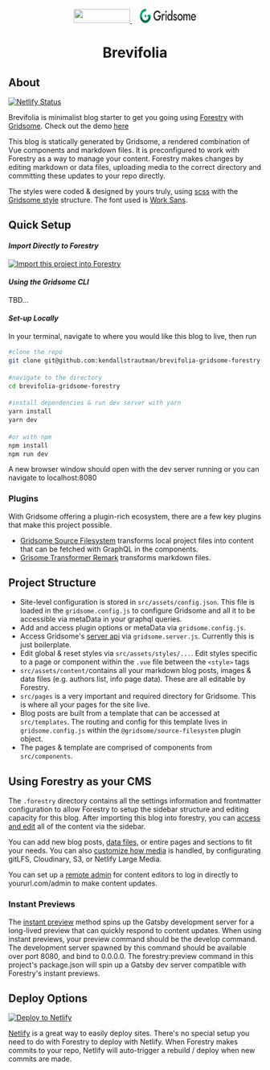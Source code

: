 <p align="center">
  <a style="padding-right: 16px;" href="https://forestry.io">
    <img src="https://app.forestry.io/assets/forestry-logotype-pos-c71a6bd237d9199d0457ba2811553997ff5bab0d2cd0e740686ab26c00d9c240.svg" width="112" height="28">
  </a>
  <a href="https://gridsome.org/">
    <img src="/static/gridsome-logo.svg" width="112" height="28">
  </a>
</p>
<h1 align="center">
  Brevifolia
</h1>

## About

[![Netlify Status](https://api.netlify.com/api/v1/badges/314f6fb1-b4a6-484a-ad3d-c26663a63bca/deploy-status)](https://app.netlify.com/sites/brevifolia-gridsome-forestry/deploys)

Brevifolia is minimalist blog starter to get you going using [Forestry](https://forestry.io/) with [Gridsome](https://gridsome.org). Check out the demo [here](https://brevifolia-gridsome-forestry.netlify.com/)

This blog is statically generated by Gridsome, a rendered combination of Vue components and markdown files. It is preconfigured to work with Forestry as a way to manage your content. Forestry makes changes by editing markdown or data files, uploading media to the correct directory and committing these updates to your repo directly.

The styles were coded & designed by yours truly, using [scss](https://sass-lang.com/) with the [Gridsome style](https://gridsome.org/docs/assets-css) structure. The font used is [Work Sans](https://fonts.google.com/specimen/Work+Sans). 

##  Quick Setup

#### *Import Directly to Forestry*

<a href="https://app.forestry.io/quick-start?repo=kendallstrautman/brevifolia-gridsome-forestry&engine=other">
    <img alt="Import this project into Forestry" src="https://assets.forestry.io/import-to-forestryK.svg" />
</a>

#### *Using the Gridsome CLI*
TBD...
#### *Set-up Locally*
In your terminal, navigate to where you would like this blog to live, then run 
```bash
#clone the repo
git clone git@github.com:kendallstrautman/brevifolia-gridsome-forestry.git

#navigate to the directory
cd brevifolia-gridsome-forestry

#install dependencies & run dev server with yarn 
yarn install
yarn dev

#or with npm 
npm install
npm run dev
```
A new browser window should open with the dev server running or you can navigate to localhost:8080 

### Plugins

With Gridsome offering a plugin-rich ecosystem, there are a few key plugins that make this project possible. 

- [Gridsome Source Filesystem](https://gridsome.org/plugins/@gridsome/source-filesystem) transforms local project files into content that can be fetched with GraphQL in the components.
- [Grisome Transformer Remark](https://gridsome.org/plugins/@gridsome/transformer-remark) transforms markdown files.

## Project Structure 

- Site-level configuration is stored in `src/assets/config.json`. This file is loaded in the `gridsome.config.js` to configure Gridsome and all it to be accessible via metaData in your graphql queries.
- Add and access plugin options or metaData via `gridsome.config.js`.
- Access Gridsome's [server api](https://gridsome.org/docs/server-api) via `gridsome.server.js`. Currently this is just boilerplate. 
- Edit global & reset styles via `src/assets/styles/...`. Edit styles specific to a page or component within the `.vue` file between the `<style>` tags
- `src/assets/content/`contains all your markdown blog posts, images & data files (e.g. authors list, info page data). These are all editable by Forestry. 
- `src/pages` is a very important and required directory for Gridsome. This is where all your pages for the site live. 
- Blog posts are built from a template that can be accessed at `src/templates`. The routing and config for this template lives in `gridsome.config.js` within the `@gridsome/source-filesystem` plugin object.
- The pages & template are comprised of components from `src/components`.

## Using Forestry as your CMS

The `.forestry` directory contains all the settings information and frontmatter configuration to allow Forestry to setup the sidebar structure and editing capacity for this blog. After importing this blog into forestry, you can [access and edit](https://forestry.io/docs/editing/) all of the content via the sidebar. 

You can add new blog posts, [data files](https://forestry.io/docs/editing/data-files/), or entire pages and sections to fit your needs. You can also [customize how media](https://forestry.io/docs/media/) is handled, by configurating gitLFS, Cloudinary, S3, or Netlify Large Media.

You can set up a [remote admin](https://forestry.io/docs/editing/remote-admin/) for content editors to log in directly to yoururl.com/admin to make content updates.

### Instant Previews

The [instant preview](https://forestry.io/docs/previews/instant-previews/) method spins up the Gatsby development server for a long-lived preview that can quickly respond to content updates. When using instant previews, your preview command should be the develop command. The development server spawned by this command should be available over port 8080, and bind to 0.0.0.0. The forestry:preview command in this project's package.json will spin up a Gatsby dev server compatible with Forestry's instant previews.

## Deploy Options

[![Deploy to Netlify](https://www.netlify.com/img/deploy/button.svg)](https://app.netlify.com/start/deploy?repository=https://github.com/kendallstrautman/brevifolia-gridsome-forestry)

[Netlify](https://www.netlify.com/blog/2016/09/29/a-step-by-step-guide-deploying-on-netlify/) is a great way to easily deploy sites. There's no special setup you need to do with Forestry to deploy with Netlify. When Forestry makes commits to your repo, Netlify will auto-trigger a rebuild / deploy when new commits are made.
